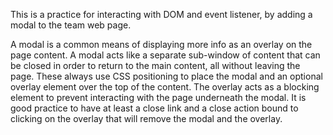 This is a practice for interacting with DOM and event listener, by adding a modal to the team web page.
 
 A modal is a common means of displaying more info as an overlay  on the page content.
 A modal acts like a separate sub-window of content that can be closed in order to return to the main content, all without leaving the page.
These always use CSS positioning to place the modal and an optional overlay element over the top of the content. 
The overlay acts as a blocking element to prevent interacting with the page underneath the modal. 
 It is good practice to have at least a close link and a close action bound to clicking on the overlay that will remove the modal and the overlay.


